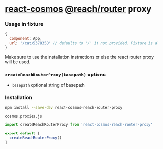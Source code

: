 [react-cosmos](https://github.com/react-cosmos/react-cosmos) [@reach/router](https://github.com/reach/router) proxy
================================

### Usage in fixture
```js
{
  component: App,
  url: '/cat/5378358' // defaults to '/' if not provided. Fixture is always active
}
```
Make sure to use the installation instructions or else the react router proxy will be used.

### `createReachRouterProxy(basepath)` options
 * `basepath` optional string of basepath

### Installation
```bash
npm install --save-dev react-cosmos-reach-router-proxy
```

`cosmos.proxies.js`
```js
import createReachRouterProxy from 'react-cosmos-reach-router-proxy'

export default [
  createReachRouterProxy()
]
```
